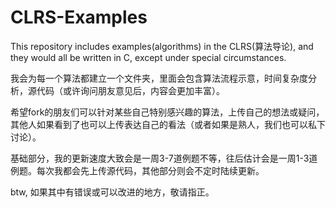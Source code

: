 # CLRS-Examples
This repository includes examples(algorithms) in the CLRS(算法导论), and they would all be written in C, except under special circumstances.

我会为每一个算法都建立一个文件夹，里面会包含算法流程示意，时间复杂度分析，源代码（或许询问朋友意见后，内容会更加丰富）。

希望fork的朋友们可以针对某些自己特别感兴趣的算法，上传自己的想法或疑问，其他人如果看到了也可以上传表达自己的看法（或者如果是熟人，我们也可以私下讨论）。

基础部分，我的更新速度大致会是一周3-7道例题不等，往后估计会是一周1-3道例题。每次我都会先上传源代码，其他部分则会不定时陆续更新。

btw, 如果其中有错误或可以改进的地方，敬请指正。
